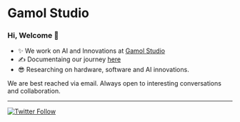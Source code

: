 # Gamol Studio


### Hi, Welcome 👋
 
  * ✨ We work on AI and Innovations at [Gamol Studio](http://gamolstudio.com/)
  * ✍ Documentaing our journey [here](https://gamolstudio.com.research/)
  * 😎 Researching on hardware, software and AI innovations.

We are best reached via email. Always open to interesting conversations and collaboration.

 
---
[![Twitter Follow](https://img.shields.io/twitter/follow/GamolStudio?label=Follow&style=social)](https://twitter.com/GamolStudio)
